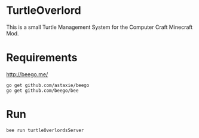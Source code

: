 # TurtleOverlord
This is a small Turtle Management System for the Computer Craft Minecraft Mod.

# Requirements
http://beego.me/

```
go get github.com/astaxie/beego
go get github.com/beego/bee
```

# Run
```
bee run turtleOverlordsServer
```
